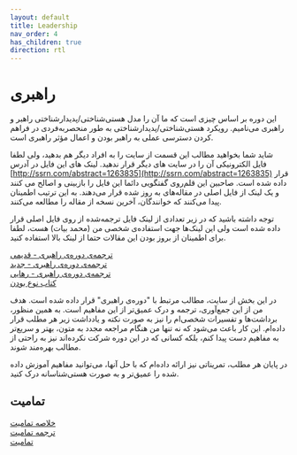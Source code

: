 ```yaml
---
layout: default
title: Leadership
nav_order: 4
has_children: true
direction: rtl
---
```


# راهبری
این دوره بر اساس چیزی است که ما آن را مدل هستی‌شناختی/پدیدارشناختی راهبر و راهبری می‌نامیم. رویکرد
هستی‌شناختی/پدیدارشناختی به طور منحصربه‌فردی در فراهم کردن دسترسی عملی به راهبر بودن و اعمال مؤثر راهبری است.

 شاید شما بخواهید مطالب این قسمت از سایت را به افراد دیگر هم بدهید، ولی لطفا فایل الکترونیکی آن را در سایت های دیگر قرار ندهید.
لینک های این فایل در آدرس [http://ssrn.com/abstract=1263835](http://ssrn.com/abstract=1263835) قرار داده شده است. صاحبین این قلم‌روی گفتگویی دائما این فایل را بازبینی و اصالح می
کنند و یک لینک از فایل اصلی در مقاله‌های به روز شده قرار می‌دهند. به این ترتیب اطمینان پیدا می‌کنند که خوانندگان، آخرین نسخه از
مقاله را مطالعه می‌کنند.

توجه داشته باشید که در زیر تعدادی از لینک فایل ترجمه‌شده از روی فایل اصلی قرار داده شده است ولی این لینک‌ها جهت استفاده‌ی شخصی من (محمد بیات) هست، لطفا برای اطمینان از بروز بودن این مقالات حتما از لینک بالا استفاده کنید.

[ترجمه‌ی دوره‌ی راهبری - قدیمی](/assets/SSRN-id3081564.pdf)\
[ترجمه‌ی دوره‌ی راهبری - جدید](/assets/Leadership-majid-2023-05.pdf)\
[ترجمه‌ی دوره‌ی راهبری - رهایی](/assets/Free-to-Be-and-Effective-Action.pdf)\
[کتاب نوع بودن](/assets/speaking-being-werner-erhard-martin-heidegger.pdf)

در این بخش از سایت، مطالب مرتبط با "دوره‌ی راهبری" قرار داده شده است. هدف من از این جمع‌آوری، ترجمه و درک عمیق‌تر از این مفاهیم است. به همین منظور، برداشت‌ها و تفسیرات شخصی‌ام را نیز به صورت نکته و یادداشت زیر هر مطلب قرار داده‌ام. این کار باعث می‌شود که نه تنها من هنگام مراجعه مجدد به متون، بهتر و سریع‌تر به مفاهیم دست پیدا کنم، بلکه کسانی که در این دوره شرکت نکرده‌اند نیز به راحتی از مطالب بهره‌مند شوند.

در پایان هر مطلب، تمریناتی نیز ارائه داده‌ام که با حل آنها، می‌توانید مفاهیم آموزش داده شده را عمیق‌تر و به صورت هستی‌شناسانه درک کنید.

## تمامیت

[خلاصه تمامیت](/assets/SSRN-id1511274.pdf)\
[ترجمه تمامیت](/assets/integrity.pdf)\
[تمامیت](/assets/SSRN-id920625.pdf)


